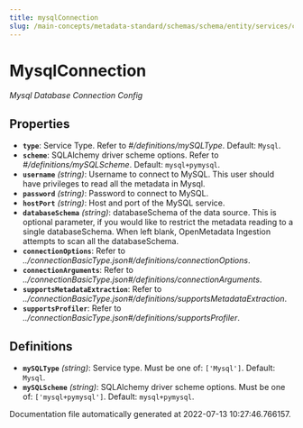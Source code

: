 ```yaml
---
title: mysqlConnection
slug: /main-concepts/metadata-standard/schemas/schema/entity/services/connections/database
---
```


# MysqlConnection

*Mysql Database Connection Config*

## Properties

- **`type`**: Service Type. Refer to *#/definitions/mySQLType*. Default: `Mysql`.
- **`scheme`**: SQLAlchemy driver scheme options. Refer to *#/definitions/mySQLScheme*. Default: `mysql+pymysql`.
- **`username`** *(string)*: Username to connect to MySQL. This user should have privileges to read all the metadata in Mysql.
- **`password`** *(string)*: Password to connect to MySQL.
- **`hostPort`** *(string)*: Host and port of the MySQL service.
- **`databaseSchema`** *(string)*: databaseSchema of the data source. This is optional parameter, if you would like to restrict the metadata reading to a single databaseSchema. When left blank, OpenMetadata Ingestion attempts to scan all the databaseSchema.
- **`connectionOptions`**: Refer to *../connectionBasicType.json#/definitions/connectionOptions*.
- **`connectionArguments`**: Refer to *../connectionBasicType.json#/definitions/connectionArguments*.
- **`supportsMetadataExtraction`**: Refer to *../connectionBasicType.json#/definitions/supportsMetadataExtraction*.
- **`supportsProfiler`**: Refer to *../connectionBasicType.json#/definitions/supportsProfiler*.
## Definitions

- **`mySQLType`** *(string)*: Service type. Must be one of: `['Mysql']`. Default: `Mysql`.
- **`mySQLScheme`** *(string)*: SQLAlchemy driver scheme options. Must be one of: `['mysql+pymysql']`. Default: `mysql+pymysql`.


Documentation file automatically generated at 2022-07-13 10:27:46.766157.
